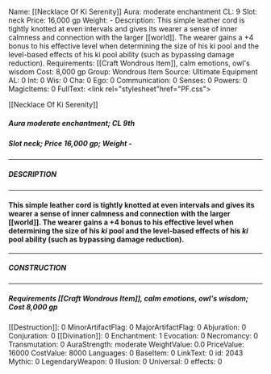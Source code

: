 Name: [[Necklace Of Ki Serenity]]
Aura: moderate enchantment
CL: 9
Slot: neck
Price: 16,000 gp
Weight: -
Description: This simple leather cord is tightly knotted at even intervals and gives its wearer a sense of inner calmness and connection with the larger [[world]]. The wearer gains a +4 bonus to his effective level when determining the size of his ki pool and the level-based effects of his ki pool ability (such as bypassing damage reduction).
Requirements: [[Craft Wondrous Item]], calm emotions, owl's wisdom
Cost: 8,000 gp
Group: Wondrous Item
Source: Ultimate Equipment
AL: 0
Int: 0
Wis: 0
Cha: 0
Ego: 0
Communication: 0
Senses: 0
Powers: 0
MagicItems: 0
FullText: <link rel="stylesheet"href="PF.css"><div class="heading"><p class="alignleft">[[Necklace Of Ki Serenity]]</p><div style="clear: both;"></div></div><div><h5><b>Aura </b>moderate enchantment; <b>CL </b>9th</h5><h5><b>Slot </b>neck; <b>Price </b>16,000 gp; <b>Weight </b>-</h5></div><hr/><div><h5><b>DESCRIPTION</b></h5></div><hr/><div><h4><p>This simple leather cord is tightly knotted at even intervals and gives its wearer a sense of inner calmness and connection with the larger [[world]]. The wearer gains a +4 bonus to his effective level when determining the size of his <i>ki</i> pool and the level-based effects of his <i>ki</i> pool ability (such as bypassing damage reduction).</p></h4></div><hr/><div><h5><b>CONSTRUCTION</b></h5></div><hr/><div><h5><b>Requirements </b>[[Craft Wondrous Item]], <i>calm emotions</i>, <i>owl's wisdom</i>; <b>Cost </b>8,000 gp</h5></div>
[[Destruction]]: 0
MinorArtifactFlag: 0
MajorArtifactFlag: 0
Abjuration: 0
Conjuration: 0
[[Divination]]: 0
Enchantment: 1
Evocation: 0
Necromancy: 0
Transmutation: 0
AuraStrength: moderate
WeightValue: 0.0
PriceValue: 16000
CostValue: 8000
Languages: 0
BaseItem: 0
LinkText: 0
id: 2043
Mythic: 0
LegendaryWeapon: 0
Illusion: 0
Universal: 0
effects: 0
